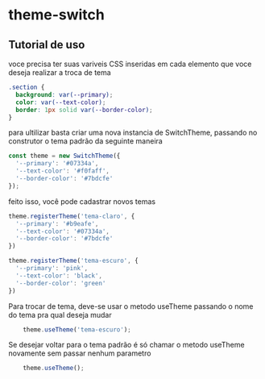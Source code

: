 # theme-switch
## Tutorial de uso
voce precisa ter suas variveis CSS inseridas em cada elemento que voce deseja realizar a troca de tema
```css
.section {
  background: var(--primary);
  color: var(--text-color);
  border: 1px solid var(--border-color);
}
```

para ultilizar basta criar uma nova instancia de SwitchTheme, passando no construtor o tema padrão da seguinte maneira

```javascript
const theme = new SwitchTheme({
  '--primary': '#07334a',
  '--text-color': '#f0faff',
  '--border-color': '#7bdcfe'
});
```

feito isso, você pode cadastrar novos temas 
```javascript
theme.registerTheme('tema-claro', {
  '--primary': '#b9eafe',
  '--text-color': '#07334a',
  '--border-color': '#7bdcfe'
})

theme.registerTheme('tema-escuro', {
  '--primary': 'pink',
  '--text-color': 'black',
  '--border-color': 'green'
}) 
```

Para trocar de tema, deve-se usar o metodo useTheme passando o nome do tema pra qual deseja mudar
```javascript
    theme.useTheme('tema-escuro');
```

Se desejar voltar para o tema padrão é só chamar o metodo useTheme novamente sem passar nenhum parametro
```javascript
    theme.useTheme();
```
